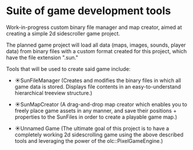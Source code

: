 # Suite of game development tools

Work-in-progress custom binary file manager and map creator, aimed at creating a simple 2d sidescroller game project.

The planned game project will load all data (maps, images, sounds, player data) from binary files with a custom format created for this project, which have the file extension ".sun."

Tools that will be used to create said game include:

- ☀SunFileManager (Creates and modifies the binary files in which all game data is stored. Displays file contents in an easy-to-understand hierarchical treeview structure.)

- ☀SunMapCreator (A drag-and-drop map creator which enables you to freely place game assets in any manner, and save their positions + properties to the SunFiles in order to create a playable game map.)

- ☀Unnamed Game (The ultimate goal of this project is to have a completely working 2d sidescrolling game using the above described tools and leveraging the power of the olc::PixelGameEngine.)
